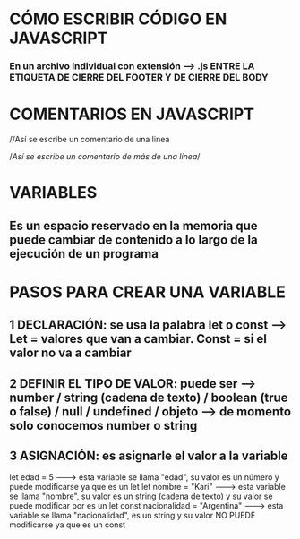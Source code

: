 # CÓMO ESCRIBIR CÓDIGO EN JAVASCRIPT
### En un archivo individual con extensión --> .js ENTRE LA ETIQUETA DE CIERRE DEL FOOTER Y DE CIERRE DEL BODY

</footer>
    <script src= "nombreDeLaCarpetaDondeEstaElArchivo/nombreDelArchivo.js"></script>
</body>

# COMENTARIOS EN JAVASCRIPT
//Así se escribe un comentario de una linea

/*Así se escribe un 
comentario de más de una línea*/

# VARIABLES
## Es un espacio reservado en la memoria que puede cambiar de contenido a lo largo de la ejecución de un programa

# PASOS PARA CREAR UNA VARIABLE
## 1 DECLARACIÓN: se usa la palabra let o const --> Let = valores que van a cambiar. Const = si el valor no va a cambiar 
## 2 DEFINIR EL TIPO DE VALOR: puede ser --> number / string (cadena de texto) / boolean (true o false) / null / undefined / objeto --> de momento solo conocemos number o string
## 3 ASIGNACIÓN: es asignarle el valor a la variable

let edad = 5       ---> esta variable se llama "edad", su valor es un número y puede modificarse ya que es un let
let nombre = "Kari"  ---> esta variable se llama "nombre", su valor es un string (cadena de texto) y su valor se puede modificar por es un let
const nacionalidad = "Argentina"  ---> esta variable se llama "nacionalidad", es un string y su valor NO PUEDE modificarse ya que es un const 



